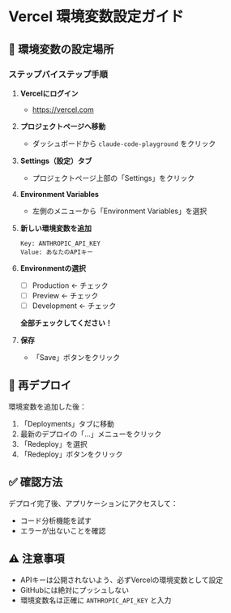 # Vercel 環境変数設定ガイド

## 📍 環境変数の設定場所

### ステップバイステップ手順

1. **Vercelにログイン**
   - https://vercel.com

2. **プロジェクトページへ移動**
   - ダッシュボードから `claude-code-playground` をクリック

3. **Settings（設定）タブ**
   - プロジェクトページ上部の「Settings」をクリック

4. **Environment Variables**
   - 左側のメニューから「Environment Variables」を選択

5. **新しい環境変数を追加**
   ```
   Key: ANTHROPIC_API_KEY
   Value: あなたのAPIキー
   ```

6. **Environmentの選択**
   - [ ] Production ← チェック
   - [ ] Preview ← チェック  
   - [ ] Development ← チェック
   
   **全部チェックしてください！**

7. **保存**
   - 「Save」ボタンをクリック

## 🔄 再デプロイ

環境変数を追加した後：

1. 「Deployments」タブに移動
2. 最新のデプロイの「...」メニューをクリック
3. 「Redeploy」を選択
4. 「Redeploy」ボタンをクリック

## ✅ 確認方法

デプロイ完了後、アプリケーションにアクセスして：
- コード分析機能を試す
- エラーが出ないことを確認

## ⚠️ 注意事項

- APIキーは公開されないよう、必ずVercelの環境変数として設定
- GitHubには絶対にプッシュしない
- 環境変数名は正確に `ANTHROPIC_API_KEY` と入力